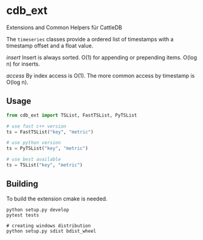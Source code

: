 # cdb_ext
Extensions and Common Helpers für CattleDB

The `timeseries` classes provide a ordered list of timestamps with a timestamp offset and a float value.

*insert*
Insert is always sorted. O(1) for appending or prepending items. O(log n) for inserts.

*access*
By index access is O(1). The more common access by timestamp is O(log n).

## Usage

```python
from cdb_ext import TSList, FastTSList, PyTSList

# use fast c++ version
ts = FastTSList("key", "metric")

# use python version
ts = PyTSList("key", "metric")

# use best available
ts = TSList("key", "metric")
```

## Building
To build the extension cmake is needed.
```
python setup.py develop
pytest tests

# creating windows distribution
python setup.py sdist bdist_wheel
```
